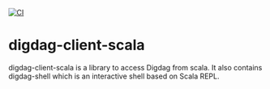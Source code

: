 [![CI][CI-badge]][CI-link]

[CI-badge]:https://github.com/yoyama/digdag-client-scala/workflows/Merge%20master/badge.svg
[CI-link]:https://github.com/yoyama/digdag-client-scala/actions?query=workflow%3A%22Merge+master%22

# digdag-client-scala
digdag-client-scala is a library to access Digdag from scala.
It also contains digdag-shell which is an interactive shell based on Scala REPL.
